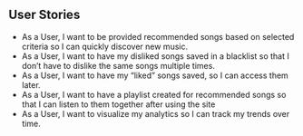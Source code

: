 ## User Stories
- As a User, I want to be provided recommended songs based on selected criteria so I can quickly discover new music. 
- As a User, I want to have my disliked songs saved in a blacklist so that I don’t have to dislike the same songs multiple times.
- As a User, I want to have my “liked” songs saved, so I can access them later.
- As a User, I want to have a playlist created for recommended songs so that I can listen to them together after using the site
- As a User, I want to visualize my analytics so I can track my trends over time. 
